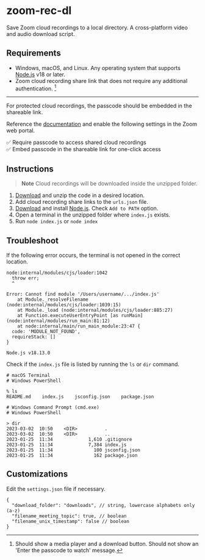 # zoom-rec-dl

Save Zoom cloud recordings to a local directory. A cross-platform video and audio download script.

## Requirements

- Windows, macOS, and Linux. Any operating system that supports [Node.js](https://nodejs.org/) v18 or later.
- Zoom cloud recording share link that does not require any additional authentication. [^1]

---

For protected cloud recordings, the passcode should be embedded in the shareable link.

Reference the [documentation](https://support.zoom.us/hc/en-us/articles/11692220055821) and enable the following settings in the Zoom web portal.

✅ Require passcode to access shared cloud recordings\
✅ Embed passcode in the shareable link for one-click access

## Instructions

> **Note**
> Cloud recordings will be downloaded inside the unzipped folder.

1. [Download](https://github.com/hyunbinseo/zoom-rec-dl/archive/refs/heads/main.zip) and unzip the code in a desired location.
2. Add cloud recording share links to the `urls.json` file.
3. [Download](https://nodejs.org/en/download/) and install [Node.js](https://nodejs.org/). Check `Add to PATH` option.
4. Open a terminal in the unzipped folder where `index.js` exists.
5. Run `node index.js` or `node index`

## Troubleshoot

If the following error occurs, the terminal is not opened in the correct location.

```
node:internal/modules/cjs/loader:1042
  throw err;
  ^

Error: Cannot find module '/Users/username/.../index.js'
    at Module._resolveFilename (node:internal/modules/cjs/loader:1039:15)
    at Module._load (node:internal/modules/cjs/loader:885:27)
    at Function.executeUserEntryPoint [as runMain] (node:internal/modules/run_main:81:12)
    at node:internal/main/run_main_module:23:47 {
  code: 'MODULE_NOT_FOUND',
  requireStack: []
}

Node.js v18.13.0
```

Check if the `index.js` file is listed by running the `ls` or `dir` command.

```
# macOS Terminal
# Windows PowerShell

% ls
README.md    index.js    jsconfig.json    package.json
```

```
# Windows Command Prompt (cmd.exe)
# Windows PowerShell

> dir
2023-03-02  10:50    <DIR>          .
2023-03-02  10:50    <DIR>          ..
2023-01-25  11:34             1,610 .gitignore
2023-01-25  11:34             7,384 index.js
2023-01-25  11:34               100 jsconfig.json
2023-01-25  11:34               162 package.json
```

## Customizations

Edit the `settings.json` file if necessary.

```jsonc
{
  "download_folder": "downloads", // string, lowercase alphabets only (a-z)
  "filename_meeting_topic": true, // boolean
  "filename_unix_timestamp": false // boolean
}
```

[^1]: Should show a media player and a download button. Should not show an 'Enter the passcode to watch' message.

